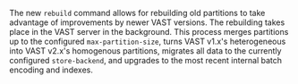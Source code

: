 The new `rebuild` command allows for rebuilding old partitions to take advantage
of improvements by newer VAST versions. The rebuilding takes place in the VAST
server in the background. This process merges partitions up to the configured
`max-partition-size`, turns VAST v1.x's heterogeneous into VAST v2.x's
homogenous partitions, migrates all data to the currently configured
`store-backend`, and upgrades to the most recent internal batch encoding and
indexes.
